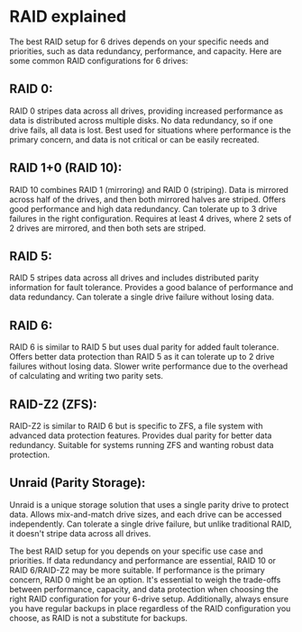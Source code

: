 # RAID explained

The best RAID setup for 6 drives depends on your specific needs and priorities,
such as data redundancy, performance, and capacity. Here are some common RAID
configurations for 6 drives:

## RAID 0:

RAID 0 stripes data across all drives, providing increased performance as data
is distributed across multiple disks. No data redundancy, so if one drive fails,
all data is lost. Best used for situations where performance is the primary
concern, and data is not critical or can be easily recreated.

## RAID 1+0 (RAID 10):

RAID 10 combines RAID 1 (mirroring) and RAID 0 (striping). Data is mirrored
across half of the drives, and then both mirrored halves are striped. Offers
good performance and high data redundancy. Can tolerate up to 3 drive failures
in the right configuration. Requires at least 4 drives, where 2 sets of 2 drives
are mirrored, and then both sets are striped.

## RAID 5:

RAID 5 stripes data across all drives and includes distributed parity
information for fault tolerance. Provides a good balance of performance and data
redundancy. Can tolerate a single drive failure without losing data.

## RAID 6:

RAID 6 is similar to RAID 5 but uses dual parity for added fault tolerance.
Offers better data protection than RAID 5 as it can tolerate up to 2 drive
failures without losing data. Slower write performance due to the overhead of
calculating and writing two parity sets.

## RAID-Z2 (ZFS):

RAID-Z2 is similar to RAID 6 but is specific to ZFS, a file system with advanced
data protection features. Provides dual parity for better data redundancy.
Suitable for systems running ZFS and wanting robust data protection.

## Unraid (Parity Storage):

Unraid is a unique storage solution that uses a single parity drive to protect
data. Allows mix-and-match drive sizes, and each drive can be accessed
independently. Can tolerate a single drive failure, but unlike traditional RAID,
it doesn't stripe data across all drives.

The best RAID setup for you depends on your specific use case and priorities. If
data redundancy and performance are essential, RAID 10 or RAID 6/RAID-Z2 may be
more suitable. If performance is the primary concern, RAID 0 might be an option.
It's essential to weigh the trade-offs between performance, capacity, and data
protection when choosing the right RAID configuration for your 6-drive setup.
Additionally, always ensure you have regular backups in place regardless of the
RAID configuration you choose, as RAID is not a substitute for backups.
